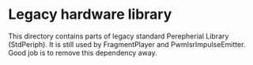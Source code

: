 # Legacy hardware library

This directory contains parts of legacy standard Perepherial Library (StdPeriph).
It is still used by FragmentPlayer and PwmIsrImpulseEmitter. Good job is to remove
this dependency away.         